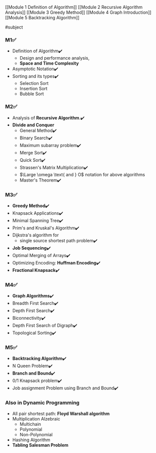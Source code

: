 [[Module 1 Definition of Algorithm]]
[[Module 2 Recursive Algorithm Analysis]]
[[Module 3 Greedy Method]]
[[Module 4 Graph Introduction]]
[[Module 5 Backtracking Algorithm]]

#subject

### M1✅
* Definition of Algorithm✔️
	* Design and performance analysis, 
	* **Space and Time Complexity**
* Asymptotic Notation✔️
* Sorting and its types✔️
	* Selection Sort
	* Insertion Sort
	* Bubble Sort


### M2✅
* Analysis of **Recursive Algorithm**.✔️
* **Divide and Conquer**
	* General Method✔️
	* Binary Search✔️
	* Maximum subarray problem✔️
	* Merge Sort✔️
	* Quick Sort✔️
	* Strassen's Matrix Multiplication✔️
	* $\Large \omega \text{ and } O$ notation for above algorithms
	* Master's Theorem✔️
### M3✅
* **Greedy Method**✔️
* Knapsack Applications✔️
* Minimal Spanning Tree✔️
* Prim's and Kruskal's Algorithm✔️
* Dijkstra's algorithm for 
	* single source shortest path problem✔️
* **Job Sequencing**✔️
* Optimal Merging of Arrays✔️
* Optimizing Encoding: **Huffman Encoding**✔️
* **Fractional Knapsack**✔️

### M4✅
* **Graph Algorithms**✔️
* Breadth First Search✔️
* Depth First Search✔️
* Biconnectivity✔️
* Depth First Search of Digraph✔️
* Topological Sorting✔️

### M5✅
* **Backtracking Algorithm**✔️
* N Queen Problem✔️
* **Branch and Bound**✔️
* 0/1 Knapsack problem✔️
* Job assignment Problem using Branch and Bound✔️

### Also in Dynamic Programming
* All pair shortest path: **Floyd Warshall algorithm**
* Multiplication Alzebraic
	* Multichain
	* Polynomial
	* Non-Polynomial
* Hashing Algorithm
* **Tabling Salesman Problem**
